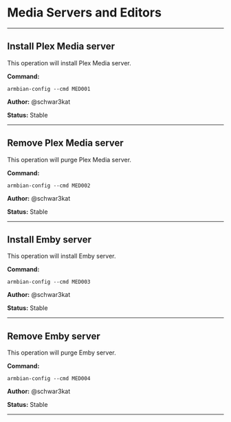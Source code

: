 # Media Servers and Editors


***

## Install Plex Media server
This operation will install Plex Media server.

**Command:** 
~~~
armbian-config --cmd MED001
~~~

**Author:** @schwar3kat

**Status:** Stable



***

## Remove Plex Media server
This operation will purge Plex Media server.

**Command:** 
~~~
armbian-config --cmd MED002
~~~

**Author:** @schwar3kat

**Status:** Stable



***

## Install Emby server
This operation will install Emby server.

**Command:** 
~~~
armbian-config --cmd MED003
~~~

**Author:** @schwar3kat

**Status:** Stable



***

## Remove Emby server
This operation will purge Emby server.

**Command:** 
~~~
armbian-config --cmd MED004
~~~

**Author:** @schwar3kat

**Status:** Stable



***


